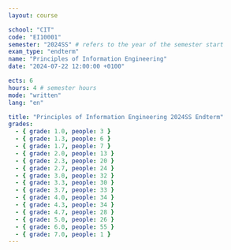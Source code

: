 ```yaml
---
layout: course

school: "CIT"
code: "EI10001"
semester: "2024SS" # refers to the year of the semester start
exam_type: "endterm"
name: "Principles of Information Engineering"
date: "2024-07-22 12:00:00 +0100"

ects: 6
hours: 4 # semester hours
mode: "written"
lang: "en"

title: "Principles of Information Engineering 2024SS Endterm"
grades:
  - { grade: 1.0, people: 3 }
  - { grade: 1.3, people: 6 }
  - { grade: 1.7, people: 7 }
  - { grade: 2.0, people: 13 }
  - { grade: 2.3, people: 20 }
  - { grade: 2.7, people: 24 }
  - { grade: 3.0, people: 32 }
  - { grade: 3.3, people: 30 }
  - { grade: 3.7, people: 33 }
  - { grade: 4.0, people: 34 }
  - { grade: 4.3, people: 34 }
  - { grade: 4.7, people: 28 }
  - { grade: 5.0, people: 26 }
  - { grade: 6.0, people: 55 }
  - { grade: 7.0, people: 1 }
---
```



